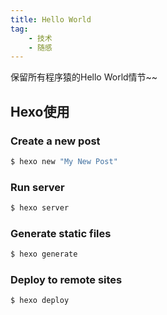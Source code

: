 ```yaml
---
title: Hello World
tag: 
    - 技术
    - 随感
---
```

保留所有程序猿的Hello World情节~~
<!-- more -->

## Hexo使用

### Create a new post

``` bash
$ hexo new "My New Post"
```

### Run server

``` bash
$ hexo server
```

### Generate static files

``` bash
$ hexo generate
```

### Deploy to remote sites

``` bash
$ hexo deploy
```

